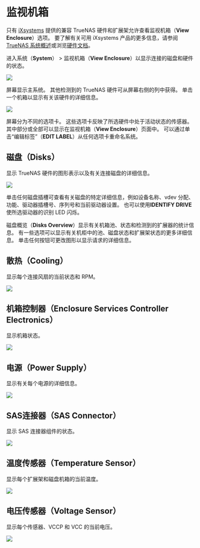 # 监视机箱

只有 [iXsystems](https://www.ixsystems.com/) 提供的兼容 TrueNAS 硬件和扩展架允许查看监视机箱（**View Enclosure**）选项。 要了解有关可用 iXsystems 产品的更多信息，请参阅 [TrueNAS 系统概述](https://www.truenas.com/systems-overview/)或浏览[硬件文档](https://www.truenas.com/docs/hardware/)。

进入系统（**System**） > 监视机箱（**View Enclosure**）以显示连接的磁盘和硬件的状态。

![](https://www.truenas.com/docs/images/CORE/12.0/SystemViewEnclosureM50.png)

屏幕显示主系统。 其他检测到的 TrueNAS 硬件可从屏幕右侧的列中获得。 单击一个机箱以显示有关该硬件的详细信息。

![](https://www.truenas.com/docs/images/CORE/12.0/SystemViewEnclosureES102.png)

屏幕分为不同的选项卡。 这些选项卡反映了所选硬件中处于活动状态的传感器。 其中部分或全部可以显示在监视机箱（**View Enclosure**）页面中。 可以通过单击“编辑标签”（**EDIT LABEL**）从任何选项卡重命名系统。

## 磁盘（Disks）

显示 TrueNAS 硬件的图形表示以及有关连接磁盘的详细信息。

![](https://www.truenas.com/docs/images/CORE/12.0/SystemViewEnclosureDisksTabOverviewUpdate.png)

单击任何磁盘插槽可查看有关磁盘的特定详细信息，例如设备名称、vdev 分配、功能、驱动器插槽号、序列号和当前驱动器设置。 也可以使用**IDENTIFY DRIVE** 使所选驱动器的识别 LED 闪烁。

磁盘概览（**Disks Overview**）显示有关机箱池、状态和检测到的扩展器的统计信息。 有一些选项可以显示有关机柜中的池、磁盘状态和扩展架状态的更多详细信息。 单击任何按钮可更改图形以显示请求的详细信息。



## 散热（Cooling）

显示每个连接风扇的当前状态和 RPM。

![](https://www.truenas.com/docs/images/CORE/12.0/SystemViewEnclosureCoolingTab.png)

## 机箱控制器（Enclosure Services Controller Electronics）

显示机箱状态。

![](https://www.truenas.com/docs/images/CORE/12.0/SystemViewEnclosureEncServContElecTab.png)

## 电源（Power Supply）

显示有关每个电源的详细信息。

![](https://www.truenas.com/docs/images/CORE/12.0/SystemViewEnclosurePowerSupplyTab.png)

## SAS连接器（SAS Connector）

显示 SAS 连接器组件的状态。

![](https://www.truenas.com/docs/images/CORE/12.0/SystemViewEnclosureSASConnectorTab.png)

## 温度传感器（Temperature Sensor）

显示每个扩展架和磁盘机箱的当前温度。

![](https://www.truenas.com/docs/images/CORE/12.0/SystemViewEnclosureTemperatureSensorTab.png)

## 电压传感器（Voltage Sensor）

显示每个传感器、VCCP 和 VCC 的当前电压。

![](https://www.truenas.com/docs/images/CORE/12.0/SystemViewEnclosureVoltageSensorTab.png)


